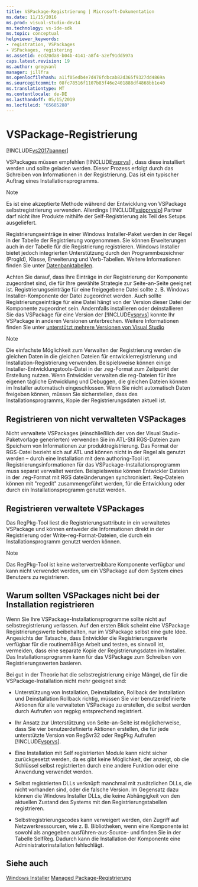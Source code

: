 ```yaml
---
title: VSPackage-Registrierung | Microsoft-Dokumentation
ms.date: 11/15/2016
ms.prod: visual-studio-dev14
ms.technology: vs-ide-sdk
ms.topic: conceptual
helpviewer_keywords:
- registration, VSPackages
- VSPackages, registering
ms.assetid: ecd20da8-b04b-4141-a8f4-a2ef91dd597a
caps.latest.revision: 19
ms.author: gregvanl
manager: jillfra
ms.openlocfilehash: a11f05edb4e7d476fdbcab82d365f9327dd4869a
ms.sourcegitcommit: 08fc78516f1107b83f46e2401888df4868bb1e40
ms.translationtype: MT
ms.contentlocale: de-DE
ms.lasthandoff: 05/15/2019
ms.locfileid: "65685288"
---
```

# <a name="vspackage-registration"></a>VSPackage-Registrierung
[!INCLUDE[vs2017banner](../../includes/vs2017banner.md)]

VSPackages müssen empfehlen [!INCLUDE[vsprvs](../../includes/vsprvs-md.md)] , dass diese installiert werden und sollte geladen werden. Dieser Prozess erfolgt durch das Schreiben von Informationen in der Registrierung. Das ist ein typischer Auftrag eines Installationsprogramms.  
  
> [!NOTE]
> Es ist eine akzeptierte Methode während der Entwicklung von VSPackage selbstregistrierung verwenden. Allerdings [!INCLUDE[vsipprvsip](../../includes/vsipprvsip-md.md)] Partner darf nicht ihre Produkte mithilfe der Self-Registrierung als Teil des Setups ausgeliefert.  
  
 Registrierungseinträge in einer Windows Installer-Paket werden in der Regel in der Tabelle der Registrierung vorgenommen. Sie können Erweiterungen auch in der Tabelle für die Registrierung registrieren. Windows Installer bietet jedoch integrierten Unterstützung durch den Programmbezeichner (ProgId), Klasse, Erweiterung und Verb-Tabellen. Weitere Informationen finden Sie unter [Datenbanktabellen](https://msdn.microsoft.com/library/aa368259\(VS.85\).aspx).  
  
 Achten Sie darauf, dass Ihre Einträge in der Registrierung der Komponente zugeordnet sind, die für Ihre gewählte Strategie zur Seite-an-Seite geeignet ist. Registrierungseinträge für eine freigegebene Datei sollte z. B. Windows Installer-Komponente der Datei zugeordnet werden. Auch sollte Registrierungseinträge für eine Datei hängt von der Version dieser Datei der Komponente zugeordnet sein. Andernfalls installieren oder deinstallieren Sie das VSPackage für eine Version der [!INCLUDE[vsprvs](../../includes/vsprvs-md.md)] konnte Ihr VSPackage in anderen Versionen unterbrechen. Weitere Informationen finden Sie unter [unterstützt mehrere Versionen von Visual Studio](../../extensibility/supporting-multiple-versions-of-visual-studio.md)  
  
> [!NOTE]
> Die einfachste Möglichkeit zum Verwalten der Registrierung werden die gleichen Daten in die gleichen Dateien für entwicklerregistrierung und Installation-Registrierung verwenden. Beispielsweise können einige Installer-Entwicklungstools-Datei in der .reg-Format zum Zeitpunkt der Erstellung nutzen. Wenn Entwickler verwalten die reg-Dateien für ihre eigenen tägliche Entwicklung und Debuggen, die gleichen Dateien können im Installer automatisch eingeschlossen. Wenn Sie nicht automatisch Daten freigeben können, müssen Sie sicherstellen, dass des Installationsprogramms, Kopie der Registrierungsdaten aktuell ist.  
  
## <a name="registering-unmanaged-vspackages"></a>Registrieren von nicht verwalteten VSPackages  
 Nicht verwaltete VSPackages (einschließlich der von der Visual Studio-Paketvorlage generierten) verwenden Sie im ATL-Stil RGS-Dateien zum Speichern von Informationen zur produktregistrierung. Das Format der RGS-Datei bezieht sich auf ATL und können nicht in der Regel als genutzt werden – durch eine Installation mit dem authoring-Tool ist. Registrierungsinformationen für das VSPackage-Installationsprogramm muss separat verwaltet werden. Beispielsweise können Entwickler Dateien in der .reg-Format mit RGS dateiänderungen synchronisiert. Reg-Dateien können mit "regedit" zusammengeführt werden, für die Entwicklung oder durch ein Installationsprogramm genutzt werden.  
  
## <a name="registering-managed-vspackages"></a>Registrieren verwaltete VSPackages  
 Das RegPkg-Tool liest die Registrierungsattribute in ein verwaltetes VSPackage und können entweder die Informationen direkt in der Registrierung oder Write-reg-Format-Dateien, die durch ein Installationsprogramm genutzt werden können.  
  
> [!NOTE]
> Das RegPkg-Tool ist keine weitervertreibbare Komponente verfügbar und kann nicht verwendet werden, um ein VSPackage auf dem System eines Benutzers zu registrieren.  
  
## <a name="why-vspackages-should-not-self-register-at-install-time"></a>Warum sollten VSPackages nicht bei der Installation registrieren  
 Wenn Sie Ihre VSPackage-Installationsprogramme sollte nicht auf selbstregistrierung verlassen. Auf den ersten Blick scheint eine VSPackage Registrierungswerte beibehalten, nur im VSPackage selbst eine gute Idee. Angesichts der Tatsache, dass Entwickler die Registrierungswerte verfügbar für die routinemäßige Arbeit und testen, es sinnvoll ist, vermeiden, dass eine separate Kopie der Registrierungsdaten im Installer. Das Installationsprogramm kann für das VSPackage zum Schreiben von Registrierungswerten basieren.  
  
 Bei gut in der Theorie hat die selbstregistrierung einige Mängel, die für die VSPackage-Installation nicht mehr geeignet sind:  
  
- Unterstützung von Installation, Deinstallation, Rollback der Installation und Deinstallation Rollback richtig, müssen Sie vier benutzerdefinierte Aktionen für alle verwalteten VSPackage zu erstellen, die selbst werden durch Aufrufen von regpkg entsprechend registriert.  
  
- Ihr Ansatz zur Unterstützung von Seite-an-Seite ist möglicherweise, dass Sie vier benutzerdefinierte Aktionen erstellen, die für jede unterstützte Version von RegSvr32 oder RegPkg Aufrufen [!INCLUDE[vsprvs](../../includes/vsprvs-md.md)].  
  
- Eine Installation mit Self registrierten Module kann nicht sicher zurückgesetzt werden, da es gibt keine Möglichkeit, der anzeigt, ob die Schlüssel selbst registrierten durch eine andere Funktion oder eine Anwendung verwendet werden.  
  
- Selbst registrierten DLLs verknüpft manchmal mit zusätzlichen DLLs, die nicht vorhanden sind, oder die falsche Version. Im Gegensatz dazu können die Windows Installer DLLs, die keine Abhängigkeit von den aktuellen Zustand des Systems mit den Registrierungstabellen registrieren.  
  
- Selbstregistrierungscodes kann verweigert werden, den Zugriff auf Netzwerkressourcen, wie z. B. Bibliotheken, wenn eine Komponente ist sowohl als angegeben ausführen-aus-Source- und finden Sie in der Tabelle SelfReg. Dadurch kann die Installation der Komponente eine Administratorinstallation fehlschlägt.  
  
## <a name="see-also"></a>Siehe auch  
 [Windows Installer](https://msdn.microsoft.com/library/cc185688\(VS.85\).aspx)   
 [Managed Package-Registrierung](https://msdn.microsoft.com/f69e0ea3-6a92-4639-8ca9-4c9c210e58a1)

